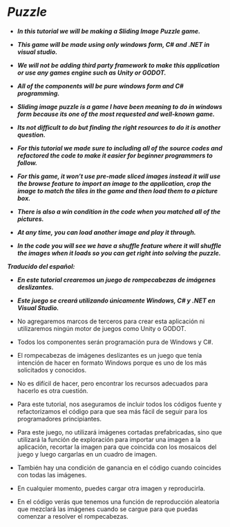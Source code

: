 # **_Puzzle_**

- **_In this tutorial we will be making a Sliding Image  Puzzle game._**
  
- **_This game will be made using only  windows form, C# and .NET in visual studio._**
  
- **_We will not be adding third party framework to make this application or use any games engine such as Unity or GODOT._**
  
- **_All of the components will be pure windows form and C# programming._**
  
- **_Sliding image puzzle is a game I have been meaning to do in windows form because its one of the most requested and well-known game._**
  
- **_Its not difficult to do but finding the right resources to do it is another question._**
  
- **_For this tutorial we made sure to including all of the source codes and refactored the code to make it easier for beginner programmers to follow._**

- **_For this game, it won’t use pre-made sliced images instead it will use the browse feature to import an image to the application, crop the image to match the tiles in the game and then load them to a picture box._**
  
- **_There is also a win condition in the code when you matched all of the pictures._**
  
- **_At any time, you can load another image and play it through._**
  
- **_In the code you will see we have a shuffle feature where it will shuffle the images when it loads so you can get right into solving the puzzle._**

**_Traducido del español:_**
  
- **_En este tutorial crearemos un juego de rompecabezas de imágenes deslizantes._**

- **_Este juego se creará utilizando únicamente Windows, C# y .NET en Visual Studio._**

- No agregaremos marcos de terceros para crear esta aplicación ni utilizaremos ningún motor de juegos como Unity o GODOT.

- Todos los componentes serán programación pura de Windows y C#.

- El rompecabezas de imágenes deslizantes es un juego que tenía intención de hacer en formato Windows porque es uno de los más solicitados y conocidos.

- No es difícil de hacer, pero encontrar los recursos adecuados para hacerlo es otra cuestión.

- Para este tutorial, nos aseguramos de incluir todos los códigos fuente y refactorizamos el código para que sea más fácil de seguir para los programadores principiantes.

- Para este juego, no utilizará imágenes cortadas prefabricadas, sino que utilizará la función de exploración para importar una imagen a la aplicación, recortar la imagen para que coincida con los mosaicos del juego y luego cargarlas en un cuadro de imagen.

- También hay una condición de ganancia en el código cuando coincides con todas las imágenes.

- En cualquier momento, puedes cargar otra imagen y reproducirla.

- En el código verás que tenemos una función de reproducción aleatoria que mezclará las imágenes cuando se cargue para que puedas comenzar a resolver el rompecabezas.
